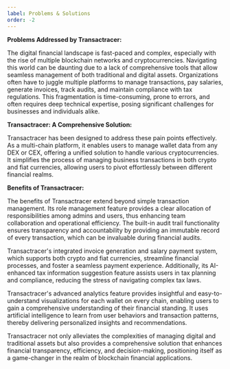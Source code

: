 ```yaml
---
label: Problems & Solutions
order: -2
---
```


**Problems Addressed by Transactracer:**

The digital financial landscape is fast-paced and complex, especially with the rise of multiple blockchain networks and cryptocurrencies. Navigating this world can be daunting due to a lack of comprehensive tools that allow seamless management of both traditional and digital assets. Organizations often have to juggle multiple platforms to manage transactions, pay salaries, generate invoices, track audits, and maintain compliance with tax regulations. This fragmentation is time-consuming, prone to errors, and often requires deep technical expertise, posing significant challenges for businesses and individuals alike.

**Transactracer: A Comprehensive Solution:**

Transactracer has been designed to address these pain points effectively. As a multi-chain platform, it enables users to manage wallet data from any DEX or CEX, offering a unified solution to handle various cryptocurrencies. It simplifies the process of managing business transactions in both crypto and fiat currencies, allowing users to pivot effortlessly between different financial realms.

**Benefits of Transactracer:**

The benefits of Transactracer extend beyond simple transaction management. Its role management feature provides a clear allocation of responsibilities among admins and users, thus enhancing team collaboration and operational efficiency. The built-in audit trail functionality ensures transparency and accountability by providing an immutable record of every transaction, which can be invaluable during financial audits.

Transactracer's integrated invoice generation and salary payment system, which supports both crypto and fiat currencies, streamline financial processes, and foster a seamless payment experience. Additionally, its AI-enhanced tax information suggestion feature assists users in tax planning and compliance, reducing the stress of navigating complex tax laws.

Transactracer's advanced analytics feature provides insightful and easy-to-understand visualizations for each wallet on every chain, enabling users to gain a comprehensive understanding of their financial standing. It uses artificial intelligence to learn from user behaviors and transaction patterns, thereby delivering personalized insights and recommendations.

Transactracer not only alleviates the complexities of managing digital and traditional assets but also provides a comprehensive solution that enhances financial transparency, efficiency, and decision-making, positioning itself as a game-changer in the realm of blockchain financial applications.
